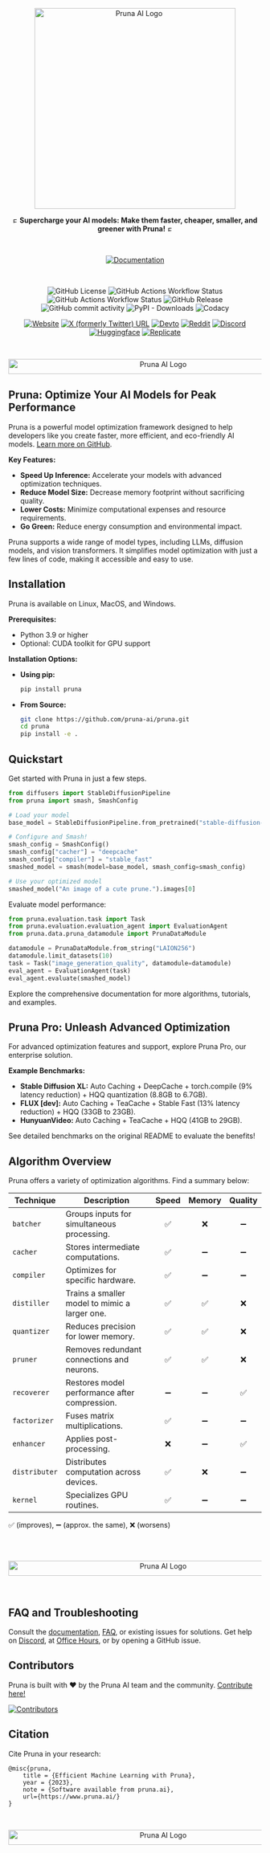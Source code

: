 <div align="center">

<img src="./docs/assets/images/logo.png" alt="Pruna AI Logo" width=400></img>

  <img src="./docs/assets/images/element.png" alt="Element" width=10></img>
  **Supercharge your AI models: Make them faster, cheaper, smaller, and greener with Pruna!**
  <img src="./docs/assets/images/element.png" alt="Element" width=10></img>

<br>

[![Documentation](https://img.shields.io/badge/Pruna_documentation-purple?style=for-the-badge)][documentation]

<br>

![GitHub License](https://img.shields.io/github/license/prunaai/pruna?style=flat-square)
![GitHub Actions Workflow Status](https://img.shields.io/github/actions/workflow/status/prunaai/pruna/build.yaml?style=flat-square)
![GitHub Actions Workflow Status](https://img.shields.io/github/actions/workflow/status/prunaai/pruna/tests.yaml?label=tests&style=flat-square)
![GitHub Release](https://img.shields.io/github/v/release/prunaai/pruna?style=flat-square)
![GitHub commit activity](https://img.shields.io/github/commit-activity/m/PrunaAI/pruna?style=flat-square)
![PyPI - Downloads](https://img.shields.io/pypi/dm/pruna?style=flat-square)
![Codacy](https://app.codacy.com/project/badge/Grade/092392ec4be846928a7c5978b6afe060)

[![Website](https://img.shields.io/badge/Pruna.ai-purple?style=flat-square)][website]
[![X (formerly Twitter) URL](https://img.shields.io/twitter/url?url=https%3A%2F%2Fx.com%2FPrunaAI)][x]
[![Devto](https://img.shields.io/badge/dev-to-black?style=flat-square)][devto]
[![Reddit](https://img.shields.io/badge/Follow-r%2FPrunaAI-orange?style=social)][reddit]
[![Discord](https://img.shields.io/badge/Discord-join_us-purple?style=flat-square)][discord]
[![Huggingface](https://img.shields.io/badge/Huggingface-models-yellow?style=flat-square)][huggingface]
[![Replicate](https://img.shields.io/badge/replicate-black?style=flat-square)][replicate]

<br>

<img src="./docs/assets/images/triple_line.png" alt="Pruna AI Logo" width=600, height=30></img>

</div>

## **Pruna: Optimize Your AI Models for Peak Performance**

Pruna is a powerful model optimization framework designed to help developers like you create faster, more efficient, and eco-friendly AI models.  [Learn more on GitHub](https://github.com/PrunaAI/pruna).

**Key Features:**

*   **Speed Up Inference:** Accelerate your models with advanced optimization techniques.
*   **Reduce Model Size:** Decrease memory footprint without sacrificing quality.
*   **Lower Costs:** Minimize computational expenses and resource requirements.
*   **Go Green:** Reduce energy consumption and environmental impact.

Pruna supports a wide range of model types, including LLMs, diffusion models, and vision transformers. It simplifies model optimization with just a few lines of code, making it accessible and easy to use.

## Installation

Pruna is available on Linux, MacOS, and Windows.

**Prerequisites:**

*   Python 3.9 or higher
*   Optional: CUDA toolkit for GPU support

**Installation Options:**

*   **Using pip:**

    ```bash
    pip install pruna
    ```

*   **From Source:**

    ```bash
    git clone https://github.com/pruna-ai/pruna.git
    cd pruna
    pip install -e .
    ```

## Quickstart

Get started with Pruna in just a few steps.

```python
from diffusers import StableDiffusionPipeline
from pruna import smash, SmashConfig

# Load your model
base_model = StableDiffusionPipeline.from_pretrained("stable-diffusion-v1-5/stable-diffusion-v1-5")

# Configure and Smash!
smash_config = SmashConfig()
smash_config["cacher"] = "deepcache"
smash_config["compiler"] = "stable_fast"
smashed_model = smash(model=base_model, smash_config=smash_config)

# Use your optimized model
smashed_model("An image of a cute prune.").images[0]
```

Evaluate model performance:

```python
from pruna.evaluation.task import Task
from pruna.evaluation.evaluation_agent import EvaluationAgent
from pruna.data.pruna_datamodule import PrunaDataModule

datamodule = PrunaDataModule.from_string("LAION256")
datamodule.limit_datasets(10)
task = Task("image_generation_quality", datamodule=datamodule)
eval_agent = EvaluationAgent(task)
eval_agent.evaluate(smashed_model)
```

Explore the comprehensive documentation for more algorithms, tutorials, and examples.

## Pruna Pro: Unleash Advanced Optimization

For advanced optimization features and support, explore Pruna Pro, our enterprise solution.

**Example Benchmarks:**

*   **Stable Diffusion XL:**  Auto Caching + DeepCache + torch.compile (9% latency reduction) + HQQ quantization (8.8GB to 6.7GB).
*   **FLUX [dev]:** Auto Caching + TeaCache + Stable Fast (13% latency reduction) + HQQ (33GB to 23GB).
*   **HunyuanVideo:** Auto Caching + TeaCache + HQQ (41GB to 29GB).

See detailed benchmarks on the original README to evaluate the benefits!

## Algorithm Overview

Pruna offers a variety of optimization algorithms.  Find a summary below:

| Technique    | Description                                                                                   | Speed | Memory | Quality |
|--------------|-----------------------------------------------------------------------------------------------|:-----:|:------:|:-------:|
| `batcher`    | Groups inputs for simultaneous processing.                                                     | ✅    | ❌     | ➖      |
| `cacher`     | Stores intermediate computations.                                                         | ✅    | ➖     | ➖      |
| `compiler`   | Optimizes for specific hardware.                                                                | ✅    | ➖     | ➖      |
| `distiller`  | Trains a smaller model to mimic a larger one.                       | ✅    | ✅     | ❌      |
| `quantizer`  | Reduces precision for lower memory.              | ✅    | ✅     | ❌      |
| `pruner`     | Removes redundant connections and neurons. | ✅    | ✅     | ❌      |
| `recoverer`  | Restores model performance after compression.                                       | ➖    | ➖     | ✅      |
| `factorizer` | Fuses matrix multiplications. | ✅ | ➖ | ➖ |
| `enhancer`   | Applies post-processing. | ❌ | ➖ | ✅ |
| `distributer`   | Distributes computation across devices. | ✅ | ❌ | ➖ |
| `kernel`   | Specializes GPU routines.  | ✅ | ➖ | ➖ |

✅ (improves), ➖ (approx. the same), ❌ (worsens)

<br><br>

<p align="center"><img src="./docs/assets/images/single_line.png" alt="Pruna AI Logo" width=600, height=30></img></p>

<br>

## FAQ and Troubleshooting

Consult the [documentation][documentation], [FAQ][docs-faq], or existing issues for solutions.  Get help on [Discord][discord], at [Office Hours][docs-office-hours], or by opening a GitHub issue.

## Contributors

Pruna is built with ❤️ by the Pruna AI team and the community. [Contribute here!][docs-contributing]

[![Contributors](https://contrib.rocks/image?repo=PrunaAI/pruna)](https://github.com/PrunaAI/pruna/graphs/contributors)

## Citation

Cite Pruna in your research:

```
@misc{pruna,
    title = {Efficient Machine Learning with Pruna},
    year = {2023},
    note = {Software available from pruna.ai},
    url={https://www.pruna.ai/}
}
```

<br>

<p align="center"><img src="./docs/assets/images/triple_line.png" alt="Pruna AI Logo" width=600, height=30></img></p>

[discord]: https://discord.gg/JFQmtFKCjd
[reddit]: https://www.reddit.com/r/PrunaAI/
[x]: https://x.com/PrunaAI
[devto]: https://dev.to/pruna-ai
[website]: https://pruna.ai
[huggingface]: https://huggingface.co/PrunaAI
[replicate]: https://replicate.com/prunaai
[documentation]: https://docs.pruna.ai/en/stable
[docs-algorithms]: https://docs.pruna.ai/en/stable/compression.html
[docs-faq]: https://docs.pruna.ai/en/stable/resources/faq.html
[docs-office-hours]: https://docs.pruna.ai/en/stable/resources/office_hours.html
[docs-contributing]: https://docs.pruna.ai/en/stable/docs_pruna/contributions/how_to_contribute.html